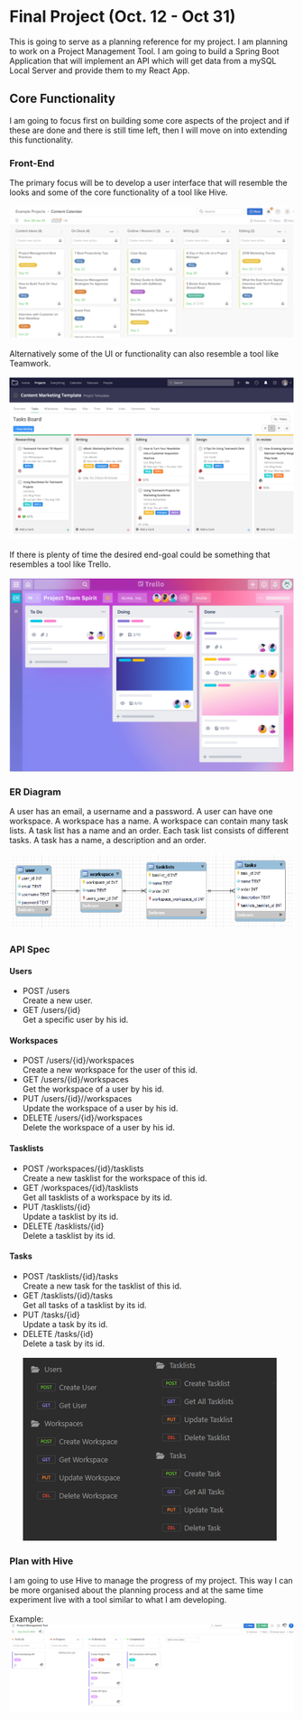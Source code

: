 # Final Project (Oct. 12 - Oct 31)
This is going to serve as a planning reference for my project. I am planning to work on a Project
Management Tool. I am going to build a Spring Boot Application that will implement an API which will
get data from a mySQL Local Server and provide them to my React App.

## Core Functionality
I am going to focus first on building some core aspects of the project and if these are done and 
there is still time left, then I will move on into extending this functionality.

### Front-End
The primary focus will be to develop a user interface that will resemble the looks and some of the
core functionality of a tool like Hive.
<br> <br>
![hive-example-img](assets/Hive-status-view-board-example-1400x646.png) 
<br><br>
Alternatively some of the UI or functionality can also resemble a tool like Teamwork.
<br><br>
![teamwork-example-img](assets/Teamwork-Board-View-Content-Dashboard-Example.png)
<br><br>
If there is plenty of time the desired end-goal could be something that resembles a tool like Trello.
<br><br>
![trello-example-img](assets/trello-1-1400x951.png)

### ER Diagram
A user has an email, a username and a password. A user can have one workspace. A workspace has a name.
A workspace can contain many task lists. A task list has a name and an order. Each task list consists
of different tasks. A task has a name, a description and an order.
<br><br>
![er-diagram-img](assets/ER_Diagram.png)

### API Spec
#### Users
- POST /users <br> Create a new user.
- GET /users/{id} <br> Get a specific user by his id.
#### Workspaces
- POST /users/{id}/workspaces <br> Create a new workspace for the user of this id.
- GET /users/{id}/workspaces <br> Get the workspace of a user by his id.
- PUT /users/{id}//workspaces <br> Update the workspace of a user by his id.
- DELETE /users/{id}/workspaces <br> Delete the workspace of a user by his id.
#### Tasklists
- POST /workspaces/{id}/tasklists <br> Create a new tasklist for the workspace of this id.
- GET /workspaces/{id}/tasklists <br> Get all tasklists of a workspace by its id.
- PUT /tasklists/{id} <br> Update a tasklist by its id.
- DELETE /tasklists/{id} <br> Delete a tasklist by its id.
#### Tasks
- POST /tasklists/{id}/tasks <br> Create a new task for the tasklist of this id.
- GET /tasklists/{id}/tasks <br> Get all tasks of a tasklist by its id.
- PUT /tasks/{id} <br> Update a task by its id.
- DELETE /tasks/{id} <br> Delete a task by its id.
<br><br>
![endpoints-img](assets/Endpoints.PNG)

### Plan with Hive
I am going to use Hive to manage the progress of my project. This way I can be more organised about
the planning process and at the same time experiment live with a tool similar to what I am developing.
<br><br>
Example:
![hive-in-action-img](assets/Hive-Live-Example.png)
